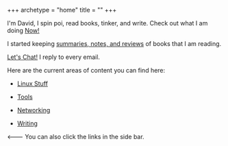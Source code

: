 +++
archetype = "home"
title = ""
+++

I'm David, I spin poi, read books, tinker, and write. Check out what I am doing [Now!](now/_index.md)

I started keeping [summaries, notes, and reviews](booknotes/_index.md) of books that I am reading. 

[Let's Chat!](https://davidvargas.xyz/contact/) I reply to every email. 

Here are the current areas of content you can find here:

- [Linux Stuff](/linux/_index)

- [Tools](tools/_index.md)

- [Networking](networking/_index.md)

- [Writing](writing/_index.md)

<---  You can also click the links in the side bar. 




